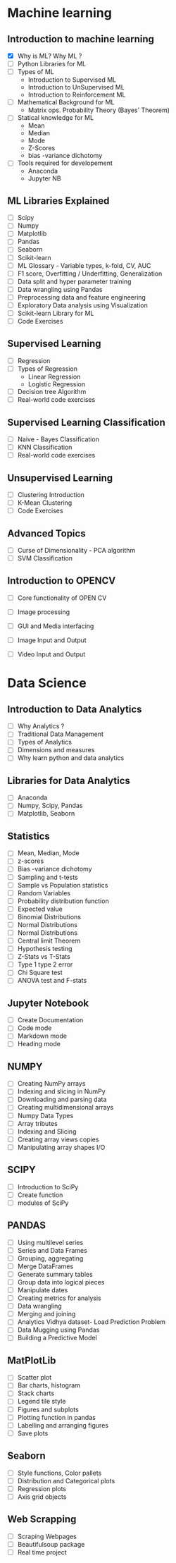 # Machine learning

## Introduction to machine learning
- [x] Why is ML? Why ML ?
- [ ] Python Libraries for ML
- [ ] Types of ML
  - Introduction to Supervised ML
  - Introduction to UnSupervised ML
  - Introduction to Reinforcement ML
- [ ] Mathematical Background for ML
  - Matrix ops. Probability Theory (Bayes' Theorem)
- [ ] Statical knowledge for ML
  - Mean 
  - Median 
  - Mode
  - Z-Scores
  - bias -variance dichotomy
- [ ] Tools required for developement
  - Anaconda
  - Jupyter NB
  
## ML Libraries Explained
- [ ] Scipy
- [ ] Numpy
- [ ] Matplotlib
- [ ] Pandas
- [ ] Seaborn
- [ ] Scikit-learn
- [ ] ML Glossary - Variable types, k-fold, CV, AUC
- [ ] F1 score, Overfitting / Underfitting, Generalization
- [ ] Data split and hyper parameter training
- [ ] Data wrangling using Pandas
- [ ] Preprocessing data and feature engineering
- [ ] Exploratory Data analysis using Visualization
- [ ] Scikit-learn Library for ML
- [ ] Code Exercises

## Supervised Learning
- [ ] Regression
- [ ] Types of Regression
  - Linear Regression
  - Logistic Regression
- [ ] Decision tree Algorithm
- [ ] Real-world code exercises

## Supervised Learning Classification
- [ ] Naive - Bayes Classification
- [ ] KNN Classification
- [ ] Real-world code exercises

## Unsupervised Learning
- [ ] Clustering Introduction
- [ ] K-Mean Clustering
- [ ] Code Exercises

## Advanced Topics
- [ ] Curse of Dimensionality - PCA algorithm
- [ ] SVM Classification

## Introduction to OPENCV
- [ ] Core functionality of OPEN CV
- [ ] Image processing
- [ ] GUI and Media interfacing
- [ ] Image Input and Output
- [ ] Video Input and Output


# Data Science

## Introduction to Data Analytics
- [ ] Why Analytics ?
- [ ] Traditional Data Management
- [ ] Types of Analytics
- [ ] Dimensions and measures
- [ ] Why learn python and data analytics

## Libraries for Data Analytics
- [ ] Anaconda
- [ ] Numpy, Scipy, Pandas
- [ ] Matplotlib, Seaborn

## Statistics
- [ ] Mean, Median, Mode
- [ ] z-scores
- [ ] Bias -variance dichotomy
- [ ] Sampling and t-tests
- [ ] Sample vs Population statistics
- [ ] Random Variables
- [ ] Probability distribution function
- [ ] Expected value
- [ ] Binomial Distributions
- [ ] Normal Distributions
- [ ] Normal Distributions
- [ ] Central limit Theorem
- [ ] Hypothesis testing
- [ ] Z-Stats vs T-Stats
- [ ] Type 1 type 2 error
- [ ] Chi Square test
- [ ] ANOVA test and F-stats

## Jupyter Notebook
- [ ] Create Documentation
- [ ] Code mode
- [ ] Markdown mode
- [ ] Heading mode

## NUMPY
- [ ] Creating NumPy arrays
- [ ] Indexing and slicing in NumPy
- [ ] Downloading and parsing data
- [ ] Creating multidimensional arrays
- [ ] Numpy Data Types
- [ ] Array tributes
- [ ] Indexing and Slicing
- [ ] Creating array views copies
- [ ] Manipulating array shapes I/O

## SCIPY
- [ ] Introduction to SciPy
- [ ] Create function
- [ ] modules of SciPy

## PANDAS
- [ ] Using multilevel series
- [ ] Series and Data Frames
- [ ] Grouping, aggregating
- [ ] Merge DataFrames
- [ ] Generate summary tables
- [ ] Group data into logical pieces
- [ ] Manipulate dates
- [ ] Creating metrics for analysis
- [ ] Data wrangling
- [ ] Merging and joining
- [ ] Analytics Vidhya dataset- Load Prediction Problem
- [ ] Data Mugging using Pandas
- [ ] Building a Predictive Model

## MatPlotLib
- [ ] Scatter plot
- [ ] Bar charts, histogram
- [ ] Stack charts
- [ ] Legend tile style
- [ ] Figures and subplots
- [ ] Plotting function in pandas
- [ ] Labelling and arranging figures
- [ ] Save plots

## Seaborn
- [ ] Style functions, Color pallets
- [ ] Distribution and Categorical plots
- [ ] Regression plots
- [ ] Axis grid objects

## Web Scrapping
- [ ] Scraping Webpages
- [ ] Beautifulsoup package
- [ ] Real time project
